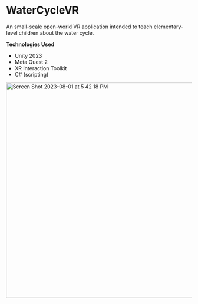 # WaterCycleVR
An small-scale open-world VR application intended to teach elementary-level children about the water cycle. 

**Technologies Used**
- Unity 2023
- Meta Quest 2
- XR Interaction Toolkit
- C# (scripting)

<img width="584" alt="Screen Shot 2023-08-01 at 5 42 18 PM" src="https://github.com/simolevy/WaterCycleVR/assets/97460770/4ba7ac8b-6de5-4586-a842-dc716bff3308">
